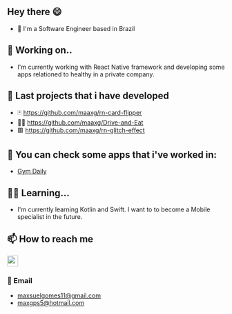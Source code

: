 ## Hey there :smile:

- 🔭  I'm a Software Engineer based in Brazil

## 🌱 Working on..

- I'm currently working with React Native framework and developing some apps relationed to healthy in a private company.

## 💬 Last projects that i have developed
- :black_joker:  https://github.com/maaxg/rn-card-flipper
- :cook: https://github.com/maaxg/Drive-and-Eat
- :red_square:  https://github.com/maaxg/rn-glitch-effect

## 📱 You can check some apps that i've worked in:
- [Gym Daily](https://play.google.com/store/apps/details?id=com.godev.gymdaily&hl=en_US&gl=US)

## :teacher: Learning...

- I'm currently learning Kotlin and Swift. I want to to become a Mobile specialist in the future.

## 📫 How to reach me

[<img src="https://user-images.githubusercontent.com/49838612/106606041-6878ed80-6540-11eb-9d56-da46ed46cd13.png" width="25"/>](https://www.linkedin.com/in/maxsuel-gomes-79a2a1181/)   

### :email: Email
- maxsuelgomes11@gmail.com
- maxgps5@hotmail.com

